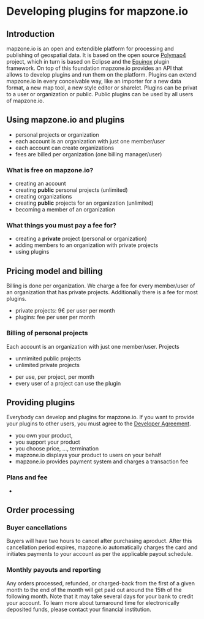 # Developing plugins for mapzone.io

## Introduction

mapzone.io is an open and extendible platform for processing and publishing of geospatial data. It is based on the open source [Polymap4](https://github.com/Polymap4) project, which in turn is based on Eclipse and the [Equinox](http://www.eclipse.org/equinox/) plugin framework. On top of this foundation mapzone.io provides an API that allows to develop plugins and run them on the platform. Plugins can extend mapzone.io in every conceivable way, like an importer for a new data format, a new map tool, a new style editor or sharelet. Plugins can be privat to a user or organization or public. Public plugins can be used by all users of mapzone.io.

## Using mapzone.io and plugins

  - personal projects or organization
  - each account is an organization with just one member/user
  - each account can create organizations
  - fees are billed per organization (one billing manager/user)

### What is free on mapzone.io?

  - creating an account
  - creating **public** personal projects (unlimited)
  - creating organizations
  - creating **public** projects for an organization (unlimited)
  - becoming a member of an organization

### What things you must pay a fee for?

  - creating a **private** project (personal or organization)
  - adding members to an organization with private projects
  - using plugins

## Pricing model and billing

Billing is done per organization. We charge a fee for every member/user of an organization that has private projects. Additionally there is a fee for most plugins.

  - private projects: 9€ per user per month
  - plugins: fee per user per month

### Billing of personal projects

Each account is an organization with just one member/user. Projects

  - unmimited public projects
  - unlimited private projects

  * per use, per project, per month
  * every user of a project can use the plugin
  

## Providing plugins

Everybody can develop and plugins for mapzone.io. If you want to provide your plugins to other users, you must agree to the [Developer Agreement](DeveloperAgreement.md).

  * you own your product, 
  * you support your product
  * you choose price, ..., termination
  * mapzone.io displays your product to users on your behalf
  * mapzone.io provides payment system and charges a transaction fee

### Plans and fee

  * 

## Order processing

### Buyer cancellations

Buyers will have two hours to cancel after purchasing aproduct. After this cancellation period expires, mapzone.io automatically charges the card and initiates payments to your account as per the applicable payout schedule.

### Monthly payouts and reporting

Any orders processed, refunded, or charged-back from the first of a given month to the end of the month will get paid out around the 15th of the following month. Note that it may take several days for your bank to credit your account. To learn more about turnaround time for electronically deposited funds, please contact your financial institution.

